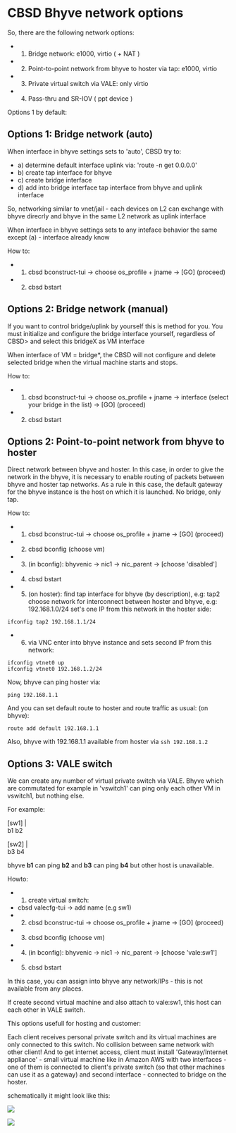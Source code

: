 # CBSD Bhyve network options

So, there are the following network options:

*  1) Bridge network: e1000, virtio ( + NAT )
*  2) Point-to-point network from bhyve to hoster via tap: e1000, virtio
*  3) Private virtual switch via VALE: only virtio
*  4) Pass-thru and SR-IOV ( ppt device )

Options 1 by default:

## Options 1: Bridge network (auto)

When interface in bhyve settings sets to 'auto', CBSD try to:

*  a) determine default interface uplink via: 'route -n get 0.0.0.0'
*  b) create tap interface for bhyve
*  c) create bridge interface
*  d) add into bridge interface tap interface from bhyve and uplink interface

 So, networking similar to vnet/jail - each devices on L2 can exchange with bhyve direcrly and bhyve in the same L2 network as uplink interface

When interface in bhyve settings sets to any inteface behavior the same except (a) - interface already know

How to:

* 1) cbsd bconstruct-tui -> choose os_profile + jname -> [GO] (proceed)
* 2) cbsd bstart

## Options 2: Bridge network (manual)

If you want to control bridge/uplink by yourself this is method for you. You must initialize and configure the bridge interface yourself, regardless of CBSD> and select this bridgeX as VM interface

When interface of VM = bridge*, the CBSD will not configure and delete selected bridge when the virtual machine starts and stops.

How to:

* 1) cbsd bconstruct-tui -> choose os_profile + jname -> interface (select your bridge in the list) -> [GO] (proceed)
* 2) cbsd bstart

## Options 2: Point-to-point network from bhyve to hoster

 Direct network between bhyve and hoster. In this case, in order to give the network in the bhyve, it is necessary to enable routing of packets between bhyve and hoster tap networks. As a rule in this case, the default gateway for the bhyve instance is the host on which it is launched. No bridge, only tap.

How to:

*  1) cbsd bconstruc-tui -> choose os_profile + jname -> [GO] (proceed)
*  2) cbsd bconfig (choose vm)
*  3) (in bconfig): bhyvenic -> nic1 -> nic_parent -> [choose 'disabled']
*  4) cbsd bstart
*  5) (on hoster):
  find tap interface for bhyve (by description), e.g: tap2
  choose network for interconnect between hoster and bhyve, e.g:
  192.168.1.0/24
  set's one IP from this network in the hoster side:

```
ifconfig tap2 192.168.1.1/24
```

*  6) via VNC enter into bhyve instance and sets second IP from this network:

```
ifconfig vtnet0 up
ifconfig vtnet0 192.168.1.2/24
```

  Now, bhyve can ping hoster via:

```
ping 192.168.1.1
```

  And you can set default route to hoster and route traffic as usual:
  (on bhyve):

```
route add default 192.168.1.1
```

  Also, bhyve with 192.168.1.1 available from hoster via `ssh 192.168.1.2`

## Options 3: VALE switch

 We can create any number of virtual private switch via VALE. Bhyve which are commutated for example in 'vswitch1' can ping only each other VM in vswitch1, but nothing else.

For example:

[sw1]
|   \
b1   b2


[sw2]
|   \
b3   b4

bhyve **b1** can ping **b2** and **b3** can ping **b4** but other host is unavailable.

Howto:

*  1) create virtual switch:
*  cbsd valecfg-tui -> add name (e.g sw1)
*  2) cbsd bconstruc-tui -> choose os_profile + jname -> [GO] (proceed)
*  3) cbsd bconfig (choose vm)
*  4) (in bconfig): bhyvenic -> nic1 -> nic_parent -> [choose 'vale:sw1']
*  5) cbsd bstart

In this case, you can assign into bhyve any network/IPs - this is not available from any places.

If create second virtual machine and also attach to vale:sw1, this host can each other in VALE switch.

This options usefull for hosting and customer:

Each client receives personal private switch and its virtual machines are only connected to this switch. No collision between same network with other client! And to get internet access, client must install 'Gateway/Internet appliance' - small virtual machine like in Amazon AWS with two interfaces - one of them is connected to client's private switch (so that other machines can use it as a gateway) and second interface - connected to bridge on the hoster.

schematically it might look like this:

![](/img/cbsd_netopt1.png)

![](/img/cbsd_netopt2.png)
